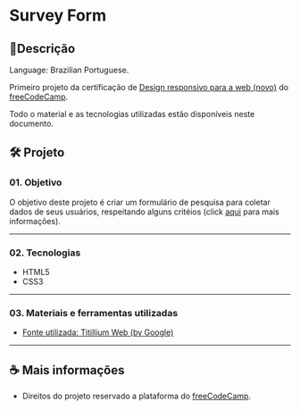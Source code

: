 # Survey Form

<!--
INSERIR IMAGENS:
![]()
![]()
![]()
![]()
![]() -->

## 📃Descrição

Language: Brazilian Portuguese.

Primeiro projeto da certificação de [Design responsivo para a web (novo)](https://www.freecodecamp.org/portuguese/learn/2022/responsive-web-design/) do [freeCodeCamp](https://www.freecodecamp.org/portuguese/learn/).

Todo o material e as tecnologias utilizadas estão disponíveis neste documento.

## 🛠️ Projeto

### 01. Objetivo

O objetivo deste projeto é criar um formulário de pesquisa para coletar dados de seus usuários, respeitando alguns critéios (click [aqui](https://www.freecodecamp.org/portuguese/learn/2022/responsive-web-design/build-a-survey-form-project/build-a-survey-form) para mais informações).

---

### 02. Tecnologias

- HTML5
- CSS3

---

### 03. Materiais e ferramentas utilizadas

- [Fonte utilizada: Titillium Web (by Google)](https://fonts.google.com/specimen/Titillium+Web?query=Titillium)

---

## ☕ Mais informações

- Direitos do projeto reservado a plataforma do [freeCodeCamp](https://www.freecodecamp.org/portuguese/learn/).
